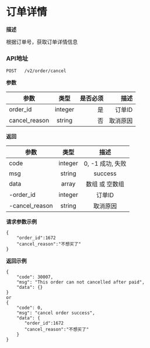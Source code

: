 # 订单详情

**描述**

根据订单号，获取订单详情信息

### API地址

    POST   /v2/order/cancel
	
**参数**

| 参数           | 类型          | 是否必须 | 描述             |
| -------------- |:-------------:| ----:| -----------------:|
| order_id    | integer  |  是   | 订单ID   |
| cancel_reason | string  |  否   | 取消原因   |

**返回**

| 参数           | 类型          | 描述             |
| -------------- |:-------------:|:-----------------:|
| code | integer|   0, -1 成功, 失败| 
| msg  | string | success |
| data | array |  数组 或 空数组 |
| -order_id | integer |  订单ID |
| -cancel_reason | string |  取消原因 |
	
**请求参数示例**
```
{
    "order_id":1672
    "cancel_reason":"不想买了"
}
```

**返回示例**
```
{
	"code": 30007,
	"msg": "This order can not cancelled after paid",
	"data": {}
}
or
{
	"code": 0,
	"msg": "cancel order success",
	"data": {
	   "order_id":1672
       "cancel_reason":"不想买了"
	}
}
```
